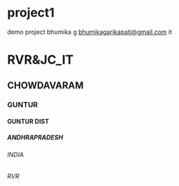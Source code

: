 # project1
demo project
bhumika g
bhumikagarikapati@gmail.com
it
# RVR&JC_IT
## CHOWDAVARAM
### GUNTUR
#### GUNTUR DIST
##### ANDHRAPRADESH
###### INDIA
###### RVR

